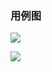 ### 用例图

![](http://ww1.sinaimg.cn/large/006CEVoWgy1fh27zngbb7j30f60jbtac.jpg)

![](http://ww1.sinaimg.cn/large/006CEVoWgy1fh28283ybij30qm0jb0v2.jpg)